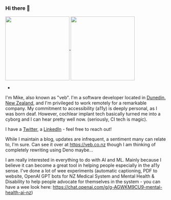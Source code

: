 
### Hi there 👋

<a href="https://github.com/anuraghazra/github-readme-stats">
  <img height=200 align="center" src="https://github-readme-stats.vercel.app/api?username=veb&show_icons=true&include_all_commits=true&hide_border=true&bg_color=30,e96443,904e95&title_color=fff&text_color=fff&icon_color=000&show=reviews,prs_merged&rank_icon=percentile" />
</a>
<a href="https://github.com/anuraghazra/convoychat">
  <img height=200 align="center" src="https://github-readme-stats.vercel.app/api/top-langs/?username=veb&layout=compact&hide_border=true&hide_progress=true&card_width=320&bg_color=30,e96443,904e95&title_color=fff&text_color=fff&icon_color=000&langs_count=20" />
</a>

-

I'm Mike, also known as "veb". I'm a software developer located in [Dunedin. New Zealand](https://en.wikipedia.org/wiki/Dunedin), and I'm privileged to work remotely for a remarkable company. My commitment to accessibility (a11y) is deeply personal, as I was born deaf. However, cochlear implant tech basically turned me into a cyborg and I can hear pretty well now. (seriously, CI tech is magic).

I have a [Twitter](https://twitter.com/vebbed), a [LinkedIn](https://www.linkedin.com/in/vebbed/) - feel free to reach out!

While I maintain a blog, updates are infrequent, a sentiment many can relate to, I'm sure. Can see it over at https://veb.co.nz though I am thinking of completely rewriting using Deno maybe...

I am really interested in everything to do with AI and ML. Mainly because I believe it can become a great tool in helping people especially in the a11y sense. I've done a lot of wee experiments (automatic captioning, PDF to website, OpenAI GPT bots for NZ Medical System and Mental Health & Disability to help people advocate for themselves in the system - you can have a wee look here: https://chat.openai.com/g/g-AGWKM9CU9-mental-health-ai-nz)

